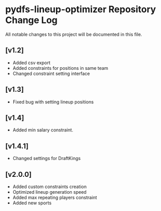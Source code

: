 # pydfs-lineup-optimizer Repository Change Log

All notable changes to this project will be documented in this file.

## [v1.2]
- Added csv export
- Added constraints for positions in same team
- Changed constraint setting interface

## [v1.3]
- Fixed bug with setting lineup positions

## [v1.4]
- Added min salary constraint.

## [v1.4.1]
- Changed settings for DraftKings

## [v2.0.0]
- Added custom constraints creation
- Optimized lineup generation speed
- Added max repeating players constraint
- Added new sports
